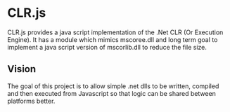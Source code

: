# CLR.js
CLR.js provides a java script implementation of the .Net CLR (Or Execution Engine). It has a module which mimics mscoree.dll and long term goal to implement a java script version of mscorlib.dll to reduce the file size.

## Vision
The goal of this project is to allow simple .net dlls to be written, compiled and then executed from Javascript so that logic can be shared between platforms better.
